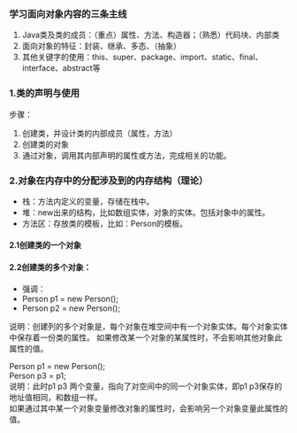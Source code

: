 ### 学习面向对象内容的三条主线<br>
1. Java类及类的成员：（重点）属性、方法、构造器；（熟悉）代码块、内部类<br>
2. 面向对象的特征：封装、继承、多态、（抽象）<br>
3. 其他关键字的使用：this、super、package、import、static、final、interface、abstract等<br>

### 1.类的声明与使用
步骤：<br>
1. 创建类，并设计类的内部成员（属性，方法）<br>
2. 创建类的对象<br>
3. 通过对象，调用其内部声明的属性或方法，完成相关的功能。<br>

### 2.对象在内存中的分配涉及到的内存结构（理论）

* 栈：方法内定义的变量，存储在栈中。
* 堆：new出来的结构，比如数组实体，对象的实体。包括对象中的属性。
* 方法区：存放类的模板，比如：Person的模板。

#### 2.1创建类的一个对象

#### 2.2创建类的多个对象：

* 强调：
* Person p1 = new Person();
* Person p2 = new Person();

说明：创建列的多个对象是，每个对象在堆空间中有一个对象实体。每个对象实体中保存着一份类的属性。
如果修改某一个对象的某属性时，不会影响其他对象此属性的值。

Person p1 = new Person();<br>
Person p3 = p1;<br>
说明：此时p1  p3 两个变量，指向了对空间中的同一个对象实体，即p1 p3保存的地址值相同，和数组一样。<br>
如果通过其中某一个对象变量修改对象的属性时，会影响另一个对象变量此属性的值。<br>
